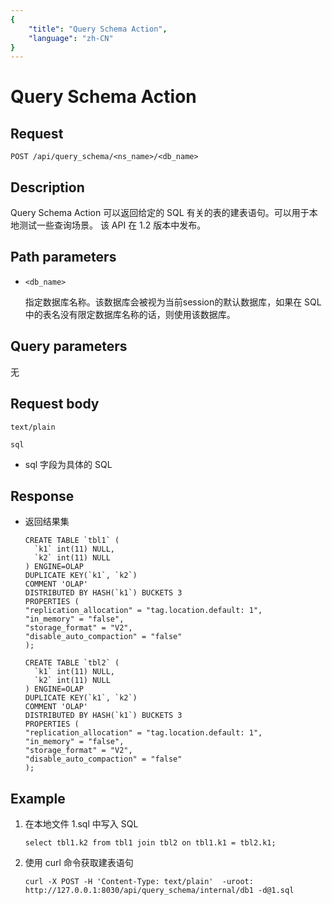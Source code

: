 ```yaml
---
{
    "title": "Query Schema Action",
    "language": "zh-CN"
}
---
```


# Query Schema Action


## Request

```
POST /api/query_schema/<ns_name>/<db_name>
```

## Description

Query Schema Action 可以返回给定的 SQL 有关的表的建表语句。可以用于本地测试一些查询场景。
该 API 在 1.2 版本中发布。
    
## Path parameters

* `<db_name>`

    指定数据库名称。该数据库会被视为当前session的默认数据库，如果在 SQL 中的表名没有限定数据库名称的话，则使用该数据库。

## Query parameters

无

## Request body

```
text/plain

sql
```

* sql 字段为具体的 SQL

## Response

* 返回结果集

    ```
    CREATE TABLE `tbl1` (
      `k1` int(11) NULL,
      `k2` int(11) NULL
    ) ENGINE=OLAP
    DUPLICATE KEY(`k1`, `k2`)
    COMMENT 'OLAP'
    DISTRIBUTED BY HASH(`k1`) BUCKETS 3
    PROPERTIES (
    "replication_allocation" = "tag.location.default: 1",
    "in_memory" = "false",
    "storage_format" = "V2",
    "disable_auto_compaction" = "false"
    );
    
    CREATE TABLE `tbl2` (
      `k1` int(11) NULL,
      `k2` int(11) NULL
    ) ENGINE=OLAP
    DUPLICATE KEY(`k1`, `k2`)
    COMMENT 'OLAP'
    DISTRIBUTED BY HASH(`k1`) BUCKETS 3
    PROPERTIES (
    "replication_allocation" = "tag.location.default: 1",
    "in_memory" = "false",
    "storage_format" = "V2",
    "disable_auto_compaction" = "false"
    );
    ```

## Example

1. 在本地文件 1.sql 中写入 SQL

    ```
    select tbl1.k2 from tbl1 join tbl2 on tbl1.k1 = tbl2.k1;
    ```
    
2. 使用 curl 命令获取建表语句

    ```
    curl -X POST -H 'Content-Type: text/plain'  -uroot: http://127.0.0.1:8030/api/query_schema/internal/db1 -d@1.sql
    ```